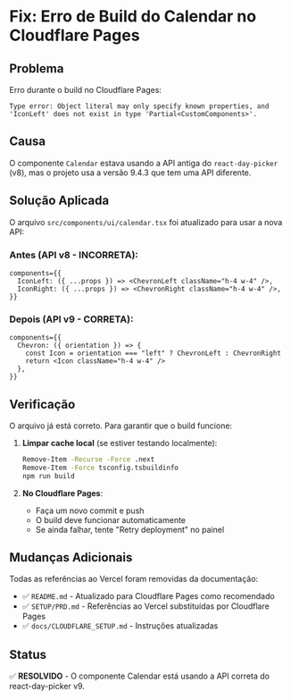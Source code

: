 # Fix: Erro de Build do Calendar no Cloudflare Pages

## Problema

Erro durante o build no Cloudflare Pages:

```
Type error: Object literal may only specify known properties, and 'IconLeft' does not exist in type 'Partial<CustomComponents>'.
```

## Causa

O componente `Calendar` estava usando a API antiga do `react-day-picker` (v8), mas o projeto usa a versão 9.4.3 que tem uma API diferente.

## Solução Aplicada

O arquivo `src/components/ui/calendar.tsx` foi atualizado para usar a nova API:

### Antes (API v8 - INCORRETA):
```tsx
components={{
  IconLeft: ({ ...props }) => <ChevronLeft className="h-4 w-4" />,
  IconRight: ({ ...props }) => <ChevronRight className="h-4 w-4" />,
}}
```

### Depois (API v9 - CORRETA):
```tsx
components={{
  Chevron: ({ orientation }) => {
    const Icon = orientation === "left" ? ChevronLeft : ChevronRight
    return <Icon className="h-4 w-4" />
  },
}}
```

## Verificação

O arquivo já está correto. Para garantir que o build funcione:

1. **Limpar cache local** (se estiver testando localmente):
   ```bash
   Remove-Item -Recurse -Force .next
   Remove-Item -Force tsconfig.tsbuildinfo
   npm run build
   ```

2. **No Cloudflare Pages**:
   - Faça um novo commit e push
   - O build deve funcionar automaticamente
   - Se ainda falhar, tente "Retry deployment" no painel

## Mudanças Adicionais

Todas as referências ao Vercel foram removidas da documentação:

- ✅ `README.md` - Atualizado para Cloudflare Pages como recomendado
- ✅ `SETUP/PRD.md` - Referências ao Vercel substituídas por Cloudflare Pages
- ✅ `docs/CLOUDFLARE_SETUP.md` - Instruções atualizadas

## Status

✅ **RESOLVIDO** - O componente Calendar está usando a API correta do react-day-picker v9.
